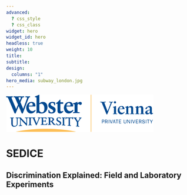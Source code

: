```yaml
---
advanced:
  ? css_style
  ? css_class
widget: hero
widget_id: hero
headless: true
weight: 10
title: 
subtitle: 
design:
  columns: "1"
hero_media: subway_london.jpg
---
```



<img src="https://raw.githubusercontent.com/sedice-project/sedice/main/static/media/logo.png" alt="Webster Vienna Private University" width="400"/>



# SEDICE
## Discrimination Explained: Field and Laboratory Experiments

